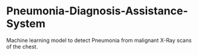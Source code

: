 # Pneumonia-Diagnosis-Assistance-System
Machine learning model to detect Pneumonia from malignant X-Ray scans of the chest.
